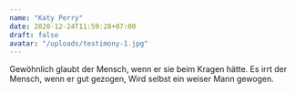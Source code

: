 ```yaml
---
name: "Katy Perry"
date: 2020-12-24T11:59:28+07:00
draft: false
avatar: "/uploads/testimony-1.jpg"
---
```


Gewöhnlich glaubt der Mensch, wenn er sie beim Kragen hätte. Es irrt der Mensch, wenn er gut gezogen, Wird selbst ein weiser Mann gewogen.
